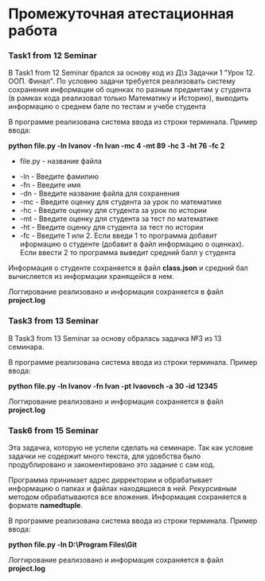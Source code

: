 # Промежуточная атестационная работа
### Task1 from 12 Seminar
В Task1 from 12 Seminar брался за основу код из Д\з Задачки 1 "Урок 12. ООП. Финал". По условию задачи требуется реализовать систему сохранения информации об оценках по разным предметам у студента (в рамках кода реализовал только Математику и Историю), выводить информацию о среднем бале по тестам и учебе студента


В программе реализована система ввода из строки терминала. Пример ввода:

**python file.py -ln Ivanov -fn Ivan -mc 4 -mt 89 -hc 3 -ht 76 -fc 2**

- file.py - название файла
* -ln - Введите фамилию
* -fn - Введите имя
* -dn - Введите название файла для сохранения
* -mc - Введите оценку для студента за урок по математике
* -hc - Введите оценку для студента за урок по истории
* -mt - Введите оценку для студента за тест по математике
* -ht - Введите оценку для студента за тест по истории
* -fc - Введите 1 или 2. Если введи 1 то программа добавит иформацию о студенте (добавит в файл информацию о оценках). Если ввести 2 то программа выведит средний балл у студента

Информация о студенте сохраняется в файл **class.json** и средний бал вычисляется из информации хранящейся в нем.
  
Логгирование реализовано и информация сохраняется в файл **project.log**


### Task3 from 13 Seminar
В Task3 from 13 Seminar за основу обралась задачка №3 из 13 семинара. 

В программе реализована система ввода из строки терминала. Пример ввода:

**python file.py -ln Ivanov -fn Ivan -pt Ivaovoch -a 30 -id 12345**

Логгирование реализовано и информация сохраняется в файл **project.log**

### Task6 from 15 Seminar
Эта задачка, которую не успели сделать на семинаре. Так как условие задачки не содержит много текста, для удовбства было продублировано и закоментировано это задание с сам код.

Программа принимает адрес дирректории и обрабатывает информацию о папках и файлах находящиеся в ней. Рекурсивным методом обрабатываются все вложения. Информация сохраняется в формате **namedtuple**. 

В программе реализована система ввода из строки терминала. Пример ввода:

**python file.py -ln D:\Program Files\Git**

Логгирование реализовано и информация сохраняется в файл **project.log**
